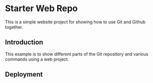 # Starter Web Repo

This is a simple website project for showing how to use Git and Github together.

## Introduction

This example is to show different parts of the Git repository and various commands using a web project.

## Deployment